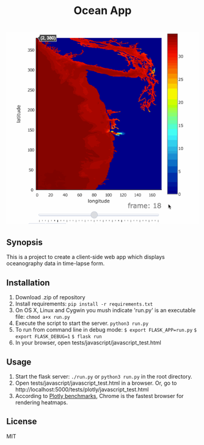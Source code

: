 <h1 align="center">Ocean App<h1/>

<p align="center">
    <img src ="app/static/slider_demo2.gif?" />
</p>

## Synopsis

This is a project to create a client-side web app which displays oceanography data in time-lapse form. 

## Installation

1. Download .zip of repository
2. Install requirements: `pip install -r requirements.txt`
3. On OS X, Linux and Cygwin you mush indicate 'run.py' is an executable file: `chmod a+x run.py`
4. Execute the script to start the server. `python3 run.py`
5. To run from command line in debug mode:
    `$ export FLASK_APP=run.py`
    `$ export FLASK_DEBUG=1`
    `$ flask run`
6. In your browser, open tests/javascript/javascript_test.html

## Usage

1. Start the flask server: `./run.py` or `python3 run.py` in the root directory.
2. Open tests/javascript/javascript_test.html in a browser. Or, go to http://localhost:5000/tests/plotly/javascript_test.html
3. According to [Plotly benchmarks](https://plot.ly/benchmarks/ "this"), Chrome is the fastest browser for rendering heatmaps.

## License

MIT
